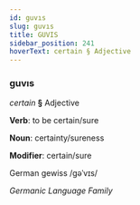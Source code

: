 ```yaml
---
id: guvıs
slug: guvıs
title: GUVIS
sidebar_position: 241
hoverText: certain § Adjective
---
```


### guvıs

*certain* **§** Adjective

**Verb**: to be certain/sure

**Noun**: certainty/sureness

**Modifier**: certain/sure

German gewiss /ɡəˈvɪs/

*Germanic Language Family*